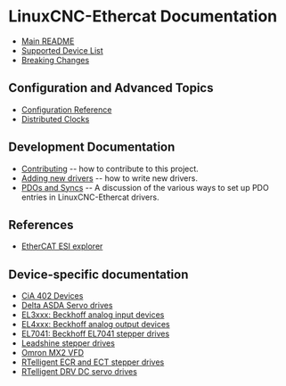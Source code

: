 # LinuxCNC-Ethercat Documentation

- [Main README](https://github.com/linuxcnc-ethercat/linuxcnc-ethercat/blob/master/README.md)
- [Supported Device List](DEVICES.md)
- [Breaking Changes](changes.md)

## Configuration and Advanced Topics

- [Configuration Reference](configuration-reference.md)
- [Distributed Clocks](distributed-clocks.md)

## Development Documentation

- [Contributing](https://github.com/linuxcnc-ethercat/linuxcnc-ethercat/blob/master/CONTRIBUTING.md)
  -- how to contribute to this project.
- [Adding new drivers](adding-drivers.md) -- how to write new drivers.
- [PDOs and Syncs](pdos-and-syncs.md) -- A discussion of the various
  ways to set up PDO entries in LinuxCNC-Ethercat drivers.

## References

- [EtherCAT ESI explorer](http://linuxcnc-ethercat.github.io/esi-data/devices)

## Device-specific documentation

- [CiA 402 Devices](cia402.md)
- [Delta ASDA Servo drives](deasda.md)
- [EL3xxx: Beckhoff analog input devices](el3xxx.md)
- [EL4xxx: Beckhoff analog output devices](el4xxx.md)
- [EL7041: Beckhoff EL7041 stepper drives](el7041.md)
- [Leadshine stepper drives](leadshine_stepper.md)
- [Omron MX2 VFD](ommx2.md)
- [RTelligent ECR and ECT stepper drives](rtec.md)
- [RTelligent DRV DC servo drives](rtdrv.md)
